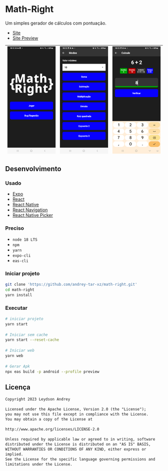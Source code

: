 # Math-Right

Um simples gerador de cálculos com pontuação. 

- [Site](https://math-right.vercel.app)
- [Site Preview](https://math-right-git-dev-andrey-tar-xz.vercel.app)

<img src="screenshots/screenshot_menu.png" width="200"> | <img src="screenshots/screenshot_modos.png" width="200"> | <img src="screenshots/screenshot_game.png" width="200">
:---: | :---: | :---:

## Desenvolvimento

### Usado

- [Expo](https://expo.dev)
- [React](https://react.dev)
- [React Native](https://reactnative.dev)
- [React Navigation](https://reactnavigation.org/)
- [React Native Picker](https://github.com/react-native-picker/picker)

### Preciso

- `node 18 LTS`
- `npm`
- `yarn`
- `expo-cli`
- `eas-cli`

### Iniciar projeto
```bash
git clone 'https://github.com/andrey-tar-xz/math-right.git'
cd math-right
yarn install
```

### Executar
```bash
# iniciar projeto
yarn start

# Iniciar sem cache
yarn start --reset-cache

# Iniciar web
yarn web

# Gerar Apk
npx eas build -p android --profile preview
```

## Licença

```
Copyright 2023 Leydson Andrey

Licensed under the Apache License, Version 2.0 (the "License");
you may not use this file except in compliance with the License.
You may obtain a copy of the License at

http://www.apache.org/licenses/LICENSE-2.0

Unless required by applicable law or agreed to in writing, software
distributed under the License is distributed on an "AS IS" BASIS,
WITHOUT WARRANTIES OR CONDITIONS OF ANY KIND, either express or implied.
See the License for the specific language governing permissions and
limitations under the License.
```
